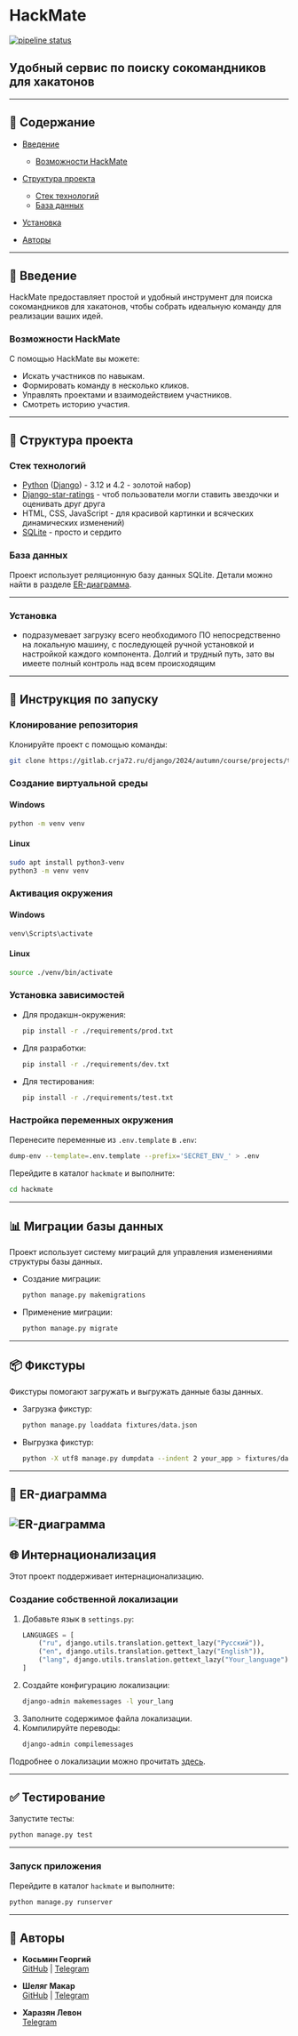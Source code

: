 # HackMate
[![pipeline status](https://gitlab.crja72.ru/django/2024/autumn/course/projects/team-5/badges/main/pipeline.svg)](https://gitlab.crja72.ru/django/2024/autumn/course/projects/team-5/commits/main)

## Удобный сервис по поиску сокомандников для хакатонов

---

## 📖 Содержание
- [Введение](#🏁-введение)
  - [Возможности HackMate](#возможности-hackmate)
- [Структура проекта](#📂-структура-проекта)
  - [Стек технологий](#стек-технологий)
  - [База данных](#база-данных)
- [Установка](#установка)

- [Авторы](#👥-авторы)

---

## 🏁 Введение
HackMate предоставляет простой и удобный инструмент для поиска сокомандников для хакатонов, чтобы собрать идеальную команду для реализации ваших идей.

### Возможности HackMate
С помощью HackMate вы можете:
- Искать участников по навыкам.
- Формировать команду в несколько кликов.
- Управлять проектами и взаимодействием участников.
- Смотреть историю участия.


---

## 📂 Структура проекта

### Стек технологий
- [Python](https://www.python.org/) ([Django](https://www.djangoproject.com/)) - 3.12 и 4.2 - золотой набор)
- [Django-star-ratings](https://django-star-ratings.readthedocs.io/en/latest/) - чтоб пользователи могли ставить звездочки и оценивать друг друга
- HTML, CSS, JavaScript - для красивой картинки и всяческих динамических изменений)
- [SQLite](https://www.sqlite.org/) - просто и сердито

### База данных
Проект использует реляционную базу данных SQLite. Детали можно найти в разделе [ER-диаграмма](#er-диаграмма).

---
### Установка
- подразумевает загрузку всего необходимого ПО непосредственно на локальную
  машину, с последующей ручной установкой и настройкой каждого компонента.
  Долгий и трудный путь, зато вы имеете полный контроль над всем происходящим

---
## 🚀 Инструкция по запуску

### Клонирование репозитория
Клонируйте проект с помощью команды:
```bash
git clone https://gitlab.crja72.ru/django/2024/autumn/course/projects/team-5.git
```

### Создание виртуальной среды
#### Windows
```cmd
python -m venv venv
```
#### Linux
```bash
sudo apt install python3-venv
python3 -m venv venv
```

### Активация окружения
#### Windows
```cmd
venv\Scripts\activate
```
#### Linux
```bash
source ./venv/bin/activate
```

### Установка зависимостей
- Для продакшн-окружения:
  ```bash
  pip install -r ./requirements/prod.txt
  ```
- Для разработки:
  ```bash
  pip install -r ./requirements/dev.txt
  ```
- Для тестирования:
  ```bash
  pip install -r ./requirements/test.txt
  ```

### Настройка переменных окружения
Перенесите переменные из `.env.template` в `.env`:
```bash
dump-env --template=.env.template --prefix='SECRET_ENV_' > .env
```
Перейдите в каталог `hackmate` и выполните:
```bash
cd hackmate
```
---

## 📊 Миграции базы данных
Проект использует систему миграций для управления изменениями структуры базы данных.

- Создание миграции:
  ```bash
  python manage.py makemigrations
  ```
- Применение миграции:
  ```bash
  python manage.py migrate
  ```

---

## 📦 Фикстуры
Фикстуры помогают загружать и выгружать данные базы данных.

- Загрузка фикстур:
  ```bash
  python manage.py loaddata fixtures/data.json
  ```
- Выгрузка фикстур:
  ```bash
  python -X utf8 manage.py dumpdata --indent 2 your_app > fixtures/data.json
  ```

---

## 📐 ER-диаграмма
![ER-диаграмма](./ER.jpg)
---

## 🌐 Интернационализация
Этот проект поддерживает интернационализацию.

### Создание собственной локализации
1. Добавьте язык в `settings.py`:
   ```python
   LANGUAGES = [
       ("ru", django.utils.translation.gettext_lazy("Русский")),
       ("en", django.utils.translation.gettext_lazy("English")),
       ("lang", django.utils.translation.gettext_lazy("Your_language")),
   ]
   ```
2. Создайте конфигурацию локализации:
   ```bash
   django-admin makemessages -l your_lang
   ```
3. Заполните содержимое файла локализации.
4. Компилируйте переводы:
   ```bash
   django-admin compilemessages
   ```

Подробнее о локализации можно прочитать [здесь](https://habr.com/ru/companies/ruvds/articles/498452/).

---
## ✅ Тестирование
Запустите тесты:
   ```bash
   python manage.py test
   ```
---
### Запуск приложения
Перейдите в каталог `hackmate` и выполните:
```bash
python manage.py runserver
```
---


## 👥 Авторы
- **Косьмин Георгий**  
  [GitHub](https://github.com/kiper-acab) | [Telegram](https://t.me/KIPERQW)

- **Шеляг Макар**  
  [GitHub](https://github.com/ShelMakar) | [Telegram](https://t.me/shel_makar)

- **Харазян Левон**  
  [Telegram](https://t.me/l_kharazyan)

